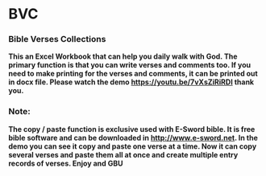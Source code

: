 # BVC
### Bible Verses Collections

**This an Excel Workbook that can help you daily walk with God. 
The primary function is that you can write verses and comments too. 
If you need to make printing for the verses and comments, it can be printed out in docx file.
Please watch the demo https://youtu.be/7vXsZiRiRDI thank you.**
### Note:
**The copy / paste function is exclusive used with E-Sword bible. 
It is free bible software and can be downloaded in http://www.e-sword.net. 
In the demo you can see it copy and paste one verse at a time. 
Now it can copy several verses and paste them all at once and create 
multiple entry records of verses. Enjoy and GBU**